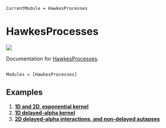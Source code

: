 ```@meta
CurrentModule = HawkesProcesses
```

# HawkesProcesses

[![](https://img.shields.io/static/v1?logo=GitHub&label=Open%20on%20GitHub&message=HawkesProcesses.jl&color=blue)](https://github.com/dylanfesta/HawkesProcesses.jl)

Documentation for [HawkesProcesses](https://github.com/dylanfesta/HawkesProcesses.jl).

```@index
```

```@autodocs
Modules = [HawkesProcesses]
```

## Examples

1. [**1D and 2D, exponential kernel**](./exp_1and2D.md)
1. [**1D delayed-alpha kernel**](./alphadelay.md)
1. [**2D delayed-alpha interactions, and non-delayed autapses**](./2d_delay_autapses.md)